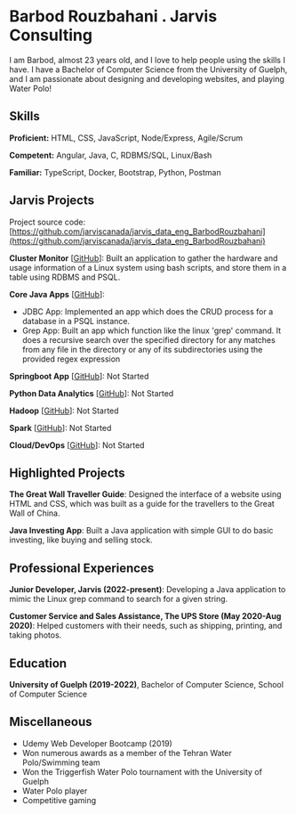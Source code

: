 # Barbod Rouzbahani . Jarvis Consulting

I am Barbod, almost 23 years old, and I love to help people using the skills I have. I have a Bachelor of Computer Science from the University of Guelph, and I am passionate about designing and developing websites, and playing Water Polo!

## Skills

**Proficient:** HTML, CSS, JavaScript, Node/Express, Agile/Scrum

**Competent:** Angular, Java, C, RDBMS/SQL, Linux/Bash

**Familiar:** TypeScript, Docker, Bootstrap, Python, Postman

## Jarvis Projects

Project source code: [https://github.com/jarviscanada/jarvis_data_eng_BarbodRouzbahani](https://github.com/jarviscanada/jarvis_data_eng_BarbodRouzbahani)


**Cluster Monitor** [[GitHub](https://github.com/jarviscanada/jarvis_data_eng_BarbodRouzbahani/tree/develop/linux_sql)]: Built an application to gather the hardware and usage information of a Linux system using bash scripts, and store them in a table using RDBMS and PSQL.

**Core Java Apps** [[GitHub](https://github.com/jarviscanada/jarvis_data_eng_BarbodRouzbahani/tree/master/core_java)]:
      
  - JDBC App: Implemented an app which does the CRUD process for a database in a PSQL instance.
  - Grep App: Built an app which function like the linux 'grep' command. It does a recursive search over the specified directory for any matches from any file in the directory or any of its subdirectories using the provided regex expression

**Springboot App** [[GitHub](https://github.com/jarviscanada/jarvis_data_eng_BarbodRouzbahani/tree/master/springboot)]: Not Started

**Python Data Analytics** [[GitHub](https://github.com/jarviscanada/jarvis_data_eng_BarbodRouzbahani/tree/master/python_data_anlytics)]: Not Started

**Hadoop** [[GitHub](https://github.com/jarviscanada/jarvis_data_eng_BarbodRouzbahani/tree/master/hadoop)]: Not Started

**Spark** [[GitHub](https://github.com/jarviscanada/jarvis_data_eng_BarbodRouzbahani/tree/master/spark)]: Not Started

**Cloud/DevOps** [[GitHub](https://github.com/jarviscanada/jarvis_data_eng_BarbodRouzbahani/tree/master/cloud_devops)]: Not Started


## Highlighted Projects
**The Great Wall Traveller Guide**: Designed the interface of a website using HTML and CSS, which was built as a guide for the travellers to the Great Wall of China.

**Java Investing App**: Built a Java application with simple GUI to do basic investing, like buying and selling stock.


## Professional Experiences

**Junior Developer, Jarvis (2022-present)**: Developing a Java application to mimic the Linux grep command to search for a given string.

**Customer Service and Sales Assistance, The UPS Store (May 2020-Aug 2020)**: Helped customers with their needs, such as shipping, printing, and taking photos.


## Education
**University of Guelph (2019-2022)**, Bachelor of Computer Science, School of Computer Science


## Miscellaneous
- Udemy Web Developer Bootcamp (2019)
- Won numerous awards as a member of the Tehran Water Polo/Swimming team
- Won the Triggerfish Water Polo tournament with the University of Guelph
- Water Polo player
- Competitive gaming
